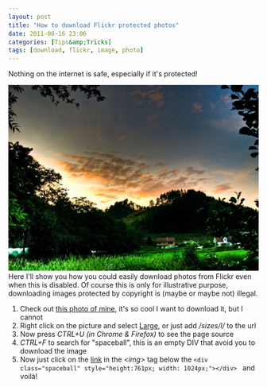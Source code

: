 ```yaml
---
layout: post
title: "How to download Flickr protected photos"
date: 2011-06-16 23:06
categories: [Tips&amp;Tricks]
tags: [download, flickr, image, photo]
---
```

Nothing on the internet is safe, especially if it's protected!

![](/assets/2011/06/3688259488_757b4ccc32_b-620x460.jpg "3688259488_757b4ccc32_b")
Here I'll show you how you could easily download photos from Flickr even when this is disabled. Of course this is only for illustrative purpose, downloading images protected by copyright is (maybe or maybe not) illegal.

1.  Check out [this photo of mine](http://www.flickr.com/photos/teocomi/3688259488), it's so cool I want to download it, but I cannot
2.  Right click on the picture and select [Large](http://www.flickr.com/photos/teocomi/3688259488/sizes/l/in/photostream/), or just add */sizes/l/* to the url
3.  Now press *CTRL+U (in Chrome & Firefox)* to see the page source
4.  *CTRL+F* to search for "spaceball", this is an empty DIV that avoid you to download the image
5.  Now just click on the [link](http://farm3.static.flickr.com/2651/3688259488_757b4ccc32_b.jpg) in the <*img>* tag below the `<div class="spaceball" style="height:761px; width: 1024px;"></div> ` and voilà!
